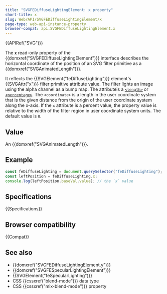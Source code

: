 ```yaml
---
title: "SVGFEDiffuseLightingElement: x property"
short-title: x
slug: Web/API/SVGFEDiffuseLightingElement/x
page-type: web-api-instance-property
browser-compat: api.SVGFEDiffuseLightingElement.x
---
```


{{APIRef("SVG")}}

The **`x`** read-only property of the {{domxref("SVGFEDiffuseLightingElement")}} interface describes the horizontal coordinate of the position of an SVG filter primitive as a {{domxref("SVGAnimatedLength")}}.

It reflects the {{SVGElement("feDiffuseLighting")}} element's {{SVGAttr("x")}} filter primitive attribute value. The filter lights an image using the alpha channel as a bump map. The attributeis a [`<length>`](/en-US/docs/Web/SVG/Content_type#length) or [`<percentage>`](/en-US/docs/Web/SVG/Content_type#percentage). The `<coordinate>` is a length in the user coordinate system that is the given distance from the origin of the user coordinate system along the x-axis. If the `x` attribute is a percent value, the property value is relative to the width of the filter region in user coordinate system units. The default value is `0`.

## Value

An {{domxref("SVGAnimatedLength")}}.

## Example

```js
const feDiffuseLighting = document.querySelector("feDiffuseLighting");
const leftPosition = feDiffuseLighting.x;
console.log(leftPosition.baseVal.value); // the `x` value
```

## Specifications

{{Specifications}}

## Browser compatibility

{{Compat}}

## See also

- {{domxref("SVGFEDiffuseLightingElement.y")}}
- {{domxref("SVGFESpecularLightingElement")}}
- {{SVGElement("feSpecularLighting")}}
- CSS {{cssxref("blend-mode")}} data type
- CSS {{cssxref("mix-blend-mode")}} property
